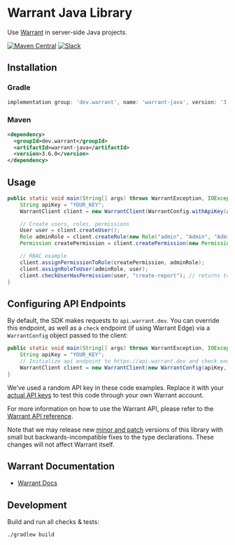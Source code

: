 # Warrant Java Library

Use [Warrant](https://warrant.dev/) in server-side Java projects.

[![Maven Central](https://img.shields.io/maven-central/v/dev.warrant/warrant-java)](https://mvnrepository.com/artifact/dev.warrant/warrant-java)
[![Slack](https://img.shields.io/badge/slack-join-brightgreen)](https://join.slack.com/t/warrantcommunity/shared_invite/zt-12g84updv-5l1pktJf2bI5WIKN4_~f4w)

## Installation

### Gradle

```groovy
implementation group: 'dev.warrant', name: 'warrant-java', version: '3.6.0'
```

### Maven

```xml
<dependency>
  <groupId>dev.warrant</groupId>
  <artifactId>warrant-java</artifactId>
  <version>3.6.0</version>
</dependency>
```

## Usage

```java
public static void main(String[] args) throws WarrantException, IOException {
    String apiKey = "YOUR_KEY";
    WarrantClient client = new WarrantClient(WarrantConfig.withApiKey(apiKey));

    // Create users, roles, permissions
    User user = client.createUser();
    Role adminRole = client.createRole(new Role("admin", "Admin", "Admin role"));
    Permission createPermission = client.createPermission(new Permission("create-report", "Create Report" "Permission to create reports"));

    // RBAC example
    client.assignPermissionToRole(createPermission, adminRole);
    client.assignRoleToUser(adminRole, user);
    client.checkUserHasPermission(user, "create-report"); // returns true
}
```

## Configuring API Endpoints

By default, the SDK makes requests to `api.warrant.dev`. You can override this endpoint, as well as a `check` endpoint (if using Warrant Edge) via a `WarrantConfig` object passed to the client:

```java
public static void main(String[] args) throws WarrantException, IOException {
    String apiKey = "YOUR_KEY";
    // Initialize api endpoint to https://api.warrant.dev and check endpoint to "http://localhost:3000" (local Edge instance)
    WarrantClient client = new WarrantClient(new WarrantConfig(apiKey, "https://api.warrant.dev", "http://localhost:3000"));
}
```

We’ve used a random API key in these code examples. Replace it with your [actual API keys](https://app.warrant.dev) to test this code through your own Warrant account.

For more information on how to use the Warrant API, please refer to the [Warrant API reference](https://docs.warrant.dev).

Note that we may release new [minor and patch](https://semver.org/) versions of this library with small but backwards-incompatible fixes to the type declarations. These changes will not affect Warrant itself.

## Warrant Documentation

- [Warrant Docs](https://docs.warrant.dev/)

## Development

Build and run all checks & tests:

```shell
./gradlew build
```
